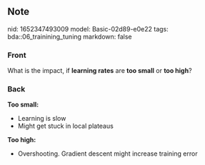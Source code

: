 ## Note
nid: 1652347493009
model: Basic-02d89-e0e22
tags: bda::06_trainining_tuning
markdown: false

### Front
What is the impact, if <b>learning rates</b> are <b>too small</b>
or <b>too high</b>?

### Back
<b>Too small:</b>
<ul>
  <li>Learning is slow
  <li>Might get stuck in local plateaus
</ul><b>Too high:</b>
<ul>
  <li>Overshooting. Gradient descent might increase training error
</ul>
